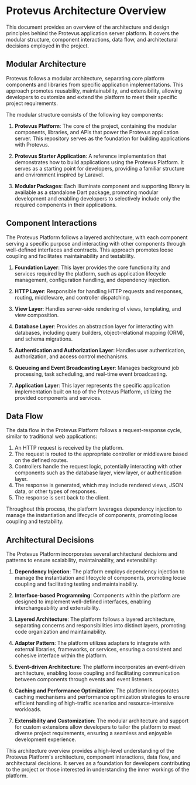# Protevus Architecture Overview

This document provides an overview of the architecture and design principles behind the Protevus application server platform. It covers the modular structure, component interactions, data flow, and architectural decisions employed in the project.

## Modular Architecture

Protevus follows a modular architecture, separating core platform components and libraries from specific application implementations. This approach promotes reusability, maintainability, and extensibility, allowing developers to customize and extend the platform to meet their specific project requirements.

The modular structure consists of the following key components:

1. **Protevus Platform**: The core of the project, containing the modular components, libraries, and APIs that power the Protevus application server. This repository serves as the foundation for building applications with Protevus.

2. **Protevus Starter Application**: A reference implementation that demonstrates how to build applications using the Protevus Platform. It serves as a starting point for developers, providing a familiar structure and environment inspired by Laravel.

3. **Modular Packages**: Each Illuminate component and supporting library is available as a standalone Dart package, promoting modular development and enabling developers to selectively include only the required components in their applications.

## Component Interactions

The Protevus Platform follows a layered architecture, with each component serving a specific purpose and interacting with other components through well-defined interfaces and contracts. This approach promotes loose coupling and facilitates maintainability and testability.

1. **Foundation Layer**: This layer provides the core functionality and services required by the platform, such as application lifecycle management, configuration handling, and dependency injection.

2. **HTTP Layer**: Responsible for handling HTTP requests and responses, routing, middleware, and controller dispatching.

3. **View Layer**: Handles server-side rendering of views, templating, and view composition.

4. **Database Layer**: Provides an abstraction layer for interacting with databases, including query builders, object-relational mapping (ORM), and schema migrations.

5. **Authentication and Authorization Layer**: Handles user authentication, authorization, and access control mechanisms.

6. **Queueing and Event Broadcasting Layer**: Manages background job processing, task scheduling, and real-time event broadcasting.

7. **Application Layer**: This layer represents the specific application implementation built on top of the Protevus Platform, utilizing the provided components and services.

## Data Flow

The data flow in the Protevus Platform follows a request-response cycle, similar to traditional web applications:

1. An HTTP request is received by the platform.
2. The request is routed to the appropriate controller or middleware based on the defined routes.
3. Controllers handle the request logic, potentially interacting with other components such as the database layer, view layer, or authentication layer.
4. The response is generated, which may include rendered views, JSON data, or other types of responses.
5. The response is sent back to the client.

Throughout this process, the platform leverages dependency injection to manage the instantiation and lifecycle of components, promoting loose coupling and testability.

## Architectural Decisions

The Protevus Platform incorporates several architectural decisions and patterns to ensure scalability, maintainability, and extensibility:

1. **Dependency Injection**: The platform employs dependency injection to manage the instantiation and lifecycle of components, promoting loose coupling and facilitating testing and maintainability.

2. **Interface-based Programming**: Components within the platform are designed to implement well-defined interfaces, enabling interchangeability and extensibility.

3. **Layered Architecture**: The platform follows a layered architecture, separating concerns and responsibilities into distinct layers, promoting code organization and maintainability.

4. **Adapter Pattern**: The platform utilizes adapters to integrate with external libraries, frameworks, or services, ensuring a consistent and cohesive interface within the platform.

5. **Event-driven Architecture**: The platform incorporates an event-driven architecture, enabling loose coupling and facilitating communication between components through events and event listeners.

6. **Caching and Performance Optimization**: The platform incorporates caching mechanisms and performance optimization strategies to ensure efficient handling of high-traffic scenarios and resource-intensive workloads.

7. **Extensibility and Customization**: The modular architecture and support for custom extensions allow developers to tailor the platform to meet diverse project requirements, ensuring a seamless and enjoyable development experience.

This architecture overview provides a high-level understanding of the Protevus Platform's architecture, component interactions, data flow, and architectural decisions. It serves as a foundation for developers contributing to the project or those interested in understanding the inner workings of the platform.

